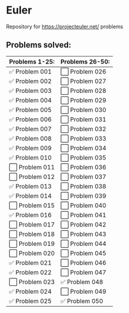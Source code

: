 # Euler
Repository for https://projecteuler.net/ problems


## Problems solved:

| Problems 1-25: | Problems 26-50: |
| --- | --- |
| :white_check_mark: Problem 001 | :white_large_square: Problem 026 |
| :white_check_mark: Problem 002 | :white_large_square: Problem 027 |
| :white_check_mark: Problem 003 | :white_large_square: Problem 028 |
| :white_check_mark: Problem 004 | :white_large_square: Problem 029 |
| :white_check_mark: Problem 005 | :white_large_square: Problem 030 |
| :white_check_mark: Problem 006 | :white_large_square: Problem 031 |
| :white_check_mark: Problem 007 | :white_large_square: Problem 032 |
| :white_check_mark: Problem 008 | :white_large_square: Problem 033 |
| :white_check_mark: Problem 009 | :white_large_square: Problem 034 |
| :white_check_mark: Problem 010 | :white_large_square: Problem 035 |
| :white_large_square: Problem 011 | :white_large_square: Problem 036 |
| :white_large_square: Problem 012 | :white_large_square: Problem 037 |
| :white_check_mark: Problem 013 | :white_large_square: Problem 038 |
| :white_check_mark: Problem 014 | :white_large_square: Problem 039 |
| :white_large_square: Problem 015 | :white_large_square: Problem 040 |
| :white_check_mark: Problem 016 | :white_large_square: Problem 041 |
| :white_large_square: Problem 017 | :white_large_square: Problem 042 |
| :white_large_square: Problem 018 | :white_large_square: Problem 043 |
| :white_large_square: Problem 019 | :white_large_square: Problem 044 |
| :white_large_square: Problem 020 | :white_large_square: Problem 045 |
| :white_check_mark: Problem 021 | :white_large_square: Problem 046 |
| :white_check_mark: Problem 022 | :white_large_square: Problem 047 |
| :white_large_square: Problem 023 | :white_check_mark: Problem 048 |
| :white_check_mark: Problem 024 | :white_large_square: Problem 049 |
| :white_check_mark: Problem 025 | :white_check_mark: Problem 050 |
